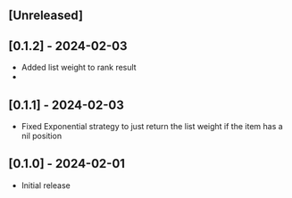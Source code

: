 ## [Unreleased]

## [0.1.2] - 2024-02-03

- Added list weight to rank result
- 
## [0.1.1] - 2024-02-03

- Fixed Exponential strategy to just return the list weight if the item has a nil position

## [0.1.0] - 2024-02-01

- Initial release

